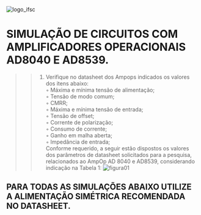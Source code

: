 ![logo_ifsc]( https://github.com/MPP13/ELN22104_2020_2/blob/prof-lohmann-Alunos_01/Marcos_Pacheco/Atividade%2003/figuras_atividade_03/logo_ifsc.jpg)


# SIMULAÇÃO DE CIRCUITOS COM AMPLIFICADORES OPERACIONAIS AD8040 E AD8539.
>> 1. Verifique no datasheet dos Ampops indicados os valores dos itens abaixo:\
◦ Máxima e mínima tensão de alimentação;\
◦ Tensão de modo comum;\
◦ CMRR;\
◦ Máxima e mínima tensão de entrada;\
◦ Tensão de offset;\
◦ Corrente de polarização;\
◦ Consumo de corrente;\
◦ Ganho em malha aberta;\
◦ Impedância de entrada;\
Conforme requerido, a seguir estão dispostos os valores dos parâmetros de datasheet solicitados para a pesquisa, 
relacionados ao AmpOp AD 8040 e AD8539, considerando indicação na Tabela 1:
![figura01](https://github.com/MPP13/ELN22104_2020_2/blob/prof-lohmann-Alunos_01/Marcos_Pacheco/Atividade%2003/figuras_atividade_03/figura%2001.jpg)

## PARA TODAS AS SIMULAÇÕES ABAIXO UTILIZE A ALIMENTAÇÃO SIMÉTRICA RECOMENDADA NO DATASHEET.

